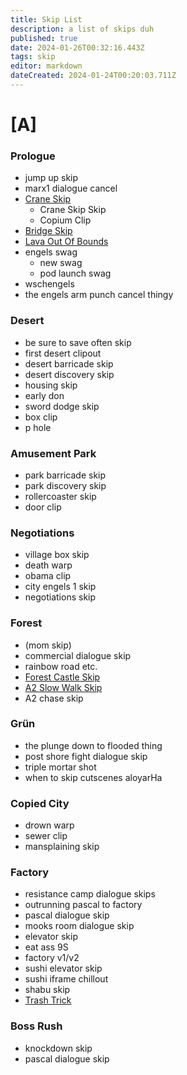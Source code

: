 ```yaml
---
title: Skip List
description: a list of skips duh
published: true
date: 2024-01-26T00:32:16.443Z
tags: skip
editor: markdown
dateCreated: 2024-01-24T00:20:03.711Z
---
```


# [A]
### Prologue
- jump up skip
- marx1 dialogue cancel
- [Crane Skip](/skips/crane-skip)
	- Crane Skip Skip
	- Copium Clip
- [Bridge Skip](/skips/bridge-skip)
- [Lava Out Of Bounds](/skips/LavaOOB)
- engels swag
	- new swag
	- pod launch swag
- wschengels
- the engels arm punch cancel thingy
### Desert
- be sure to save often skip
- first desert clipout
- desert barricade skip
- desert discovery skip
- housing skip
- early don
- sword dodge skip
- box clip
- p hole
### Amusement Park
- park barricade skip
- park discovery skip
- rollercoaster skip
- door clip
### Negotiations
- village box skip
- death warp
- obama clip
- city engels 1 skip
- negotiations skip
### Forest
- (mom skip)
- commercial dialogue skip
- rainbow road etc.
- [Forest Castle Skip](/skips/forest-castle-skip)
- [A2 Slow Walk Skip](/skips/A2-Slow-Walk-Skip)
- A2 chase skip
### Grün
- the plunge down to flooded thing
- post shore fight dialogue skip
- triple mortar shot
- when to skip cutscenes aloyarHa
### Copied City
- drown warp
- sewer clip
- mansplaining skip
### Factory
- resistance camp dialogue skips
- outrunning pascal to factory
- pascal dialogue skip
- mooks room dialogue skip
- elevator skip
- eat ass 9S
- factory v1/v2
- sushi elevator skip
- sushi iframe chillout
- shabu skip
- [Trash Trick](/skips/trash_trick)
### Boss Rush
- knockdown skip
- pascal dialogue skip